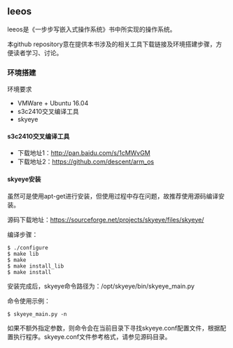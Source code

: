 ## leeos
leeos是《一步步写嵌入式操作系统》书中所实现的操作系统。

本github repository意在提供本书涉及的相关工具下载链接及环境搭建步骤，方便读者学习、讨论。

### 环境搭建
环境要求
* VMWare + Ubuntu 16.04
* s3c2410交叉编译工具
* skyeye


#### s3c2410交叉编译工具

  * 下载地址1：http://pan.baidu.com/s/1cMWvGM
  * 下载地址2：https://github.com/descent/arm_os

#### skyeye安装

虽然可是使用apt-get进行安装，但使用过程中存在问题，故推荐使用源码编译安装。

源码下载地址：https://sourceforge.net/projects/skyeye/files/skyeye/

编译步骤：

```
$ ./configure
$ make lib
$ make
$ make install_lib
$ make install
```

安装完成后，skyeye命令路径为：/opt/skyeye/bin/skyeye_main.py

命令使用示例：

```
$ skyeye_main.py -n
```
如果不额外指定参数，则命令会在当前目录下寻找skyeye.conf配置文件，根据配置执行程序。skyeye.conf文件参考格式，请参见源码目录。

